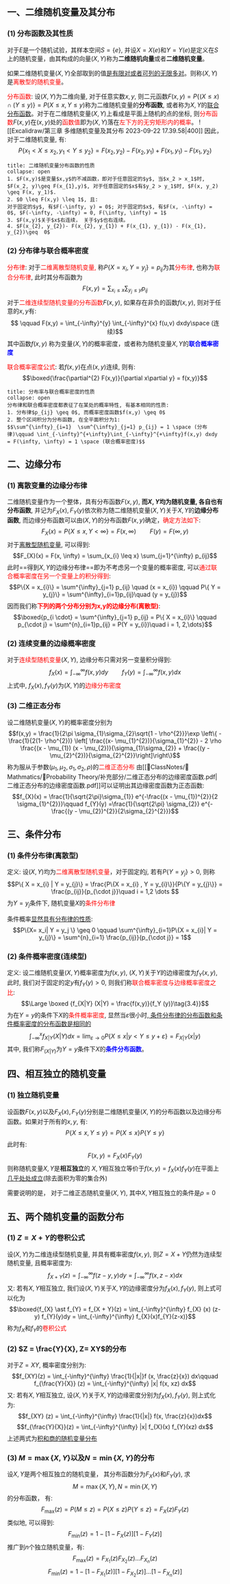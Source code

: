 ## 一、二维随机变量及其分布
### (1) 分布函数及其性质
对于$E$是一个随机试验，其样本空间$S= \{ e\}$, 并设$X = X(e)$和$Y = Y(e)$是定义在$S$上的随机变量，由其构成的向量$(X,Y)$称为**二维随机向量**或者**二维随机变量**。

如果二维随机变量$(X,Y)$全部取到的值<u>是有限对或者可列的无限多对</u>。则称$(X,Y)$是<mark style="background: transparent; color: red">离散型的随机变量</mark>。

<mark style="background: transparent; color: red">分布函数</mark>: 设$(X,Y)$为二维向量, 对于任意实数$x,y$, 则二元函数$F(x,y) = P\{ (X\leq  x)\cap (Y \leq y)\} = P(X \leq x, Y \leq y)$称为二维随机变量的**分布函数**, 或者称为$X,Y$的<u>联合分布函数</u>。对于在二维随机变量$(X,Y)$上看成是平面上随机的点的坐标, 则<mark style="background: transparent; color: red">分布函数</mark>$F(x,y)$在$(x,y)$处的<mark style="background: transparent; color: red">函数值</mark>即为$(X,Y)$落在<mark style="background: transparent; color: red">左下方的无穷矩形内的概率</mark>。
![[Excalidraw/第三章 多维随机变量及其分布 2023-09-22 17.39.58|400]]
因此，对于二维随机变量, 有:
$$P\{x_{1} < X \leq  x_{2}, y_{1} < Y \leq  y_{2}\} = F(x_{2}, y_{2})- F(x_{2}, y_{1}) + F(x_{1}, y_{1}) - F(x_{1}, y_{2})$$
`````ad-note
title: 二维随机变量分布函数的性质
collapse: open
1. $F(x,y)$是变量$x,y$的不减函数，即对于任意固定的$y$, 当$x_2 > x_1$时, $F(x_2, y)\geq F(x_{1},y)$, 对于任意固定的$x$有$y_2 > y_1$时, $F(x, y_2) \geq F(x, y_1)$. 
2. $0 \leq F(x,y) \leq 1$, 且: 
对于固定的$y$, 有$F(-\infty, y) = 0$; 对于固定的$x$, 有$F(x, -\infty) = 0$, $F(-\infty, -\infty) = 0, F(\infty, \infty) = 1$
3. $F(x,y)$关于$x$右连续， 关于$y$也右连续。
4. $F(x_{2}, y_{2})- F(x_{2}, y_{1}) + F(x_{1}, y_{1}) - F(x_{1}, y_{2})\geq  0$ 
`````
### (2) 分布律与联合概率密度
<mark style="background: transparent; color: red">分布律</mark>: 对于<mark style="background: transparent; color: red">二维离散型随机变量, </mark>称$P\{X = x_{i}, Y = y_{j}\} = p_{ij}$为其<mark style="background: transparent; color: red">分布律</mark>, 也称为<mark style="background: transparent; color: red">联合分布律</mark>, 此时其分布函数为
$$F(x,y) = \sum_{x_{i}\leq  x}\sum_{y_{j} \leq y} p_{ij}$$
对于<mark style="background: transparent; color: red">二维连续型随机变量的分布函数</mark>$F(x,y)$, 如果存在非负的函数$f(x,y)$, 则对于任意的$x,y$有:
$$ \qquad F(x,y) = \int_{-\infty}^{y} \int_{-\infty}^{x} f(u,v) dxdy\space (连续)$$
其中函数$f(x, y)$ 称为变量$(X,Y)$的概率密度，或者称为随机变量$X, Y$的<b><mark style="background: transparent; color: blue">联合概率密度</mark></b> 

<mark style="background: transparent; color: red">联合概率密度公式</mark>: 若$f(x,y)$在点$(x,y)$连续, 则有:
$$\boxed{\frac{\partial^{2} F(x,y)}{\partial x\partial y} = f(x,y)}$$
`````ad-note
title: 分布率与联合概率密度的性质
collapse: open
分布律和联合概率密度都表征了在某处的概率特性, 有基本相同的性质:
1. 分布律$p_{ij} \geq 0$, 而概率密度函数$f(x,y) \geq 0$ 
2. 整个区间积分为分布函数, 在全平面积分为1:
$$\sum^{\infty}_{i=1}  \sum^{\infty}_{j=1} p_{ij} = 1 \space (分布律)\qquad \int_{-\infty}^{+\infty}\int_{-\infty}^{+\infty}f(x,y) dxdy = F(\infty, \infty) = 1 \space (联合概率密度)$$
`````

## 二、边缘分布
### (1) 离散变量的边缘分布律
二维随机变量作为一个整体，具有分布函数$F(x,y)$, **而$X, Y$均为随机变量, 各自也有分布函数**, 并记为$F_{X}(x), F_{Y}(y)$依次称为随二维随机变量$(X,Y)$关于$X,Y$的**边缘分布函数**, 而边缘分布函数可以由$(X,Y)$的分布函数$F(x,y)$确定，<mark style="background: transparent; color: red">确定方法如下</mark>:
$$F_{X}(x) = P\{ X \leq x, Y < \infty \} = F(x,\infty)\qquad F(y)  = F (\infty, y)$$
对于<u>离散型随机变量</u>, 可以得到:
$$F_{X}(x) = F(x, \infty) = \sum_{x_{i} \leq x} \sum_{j=1}^{\infty} p_{ij}$$
此时==得到$X, Y$的边缘分布律==即为不考虑另一个变量的概率密度, 可以<mark style="background: transparent; color: red">通过联合概率密度在另一个变量上的积分得到</mark>: 
$$P\{X = x_{i}\} = \sum^{\infty}_{j=1} p_{ij} \quad (x = x_{i}) \qquad P\{ Y = y_{j}\} = \sum^{\infty}_{i=1}p_{ij}\quad  (y = y_{j})$$
因而我们称<b><mark style="background: transparent; color: red">下列的两个分布分别为x,y的边缘分布(离散型)</mark></b>:
$$\boxed{p_{i \cdot} = \sum^{\infty}_{j=1} p_{ij} = P\{ X = x_{i}\} \qquad p_{\cdot j} = \sum^{n}_{i=1}p_{ij} = P(Y = y_{i})\quad  i = 1, 2,\dots}$$
### (2) 连续变量的边缘概率密度
对于<mark style="background: transparent; color: red">连续型随机变量</mark>$(X,Y)$, 边缘分布只需对另一变量积分得到:
$$f_{X} (x) = \int_{-\infty}^{\infty} f(x,y) dy \qquad  f_{Y}(y) = \int_{-\infty}^{\infty} f(x,y) dx$$
上式中, $f_{X}(x), f_{Y}(y)$为$(X,Y)$的<mark style="background: transparent; color: red">边缘分布密度</mark> 

### (3) 二维正态分布
设二维随机变量$(X, Y)$的概率密度分别为
$$f(x,y) = \frac{1}{2\pi \sigma_{1}\sigma_{2}\sqrt{1 - \rho^{2}}}\exp \left\{ - \frac{1}{2(1- \rho^{2})} \left[ \frac{(x- \mu_{1}^{2})}{\sigma_{1}^{2}} - 2 \rho \frac{(x - \mu_{1}) (x - \mu_{2})}{\sigma_{1}\sigma_{2}} + \frac{(y - \mu_{2}^{2})}{\sigma_{2}^{2}}\right]\right\}$$
称为服从于参数$(\mu_1, \mu_2, \sigma_1, \sigma_2, \rho)$的<mark style="background: transparent; color: red">二维正态分布</mark> 
由[[📘ClassNotes/📐Mathmatics/🎣Probability Theory/补充部分/二维正态分布的边缘密度函数.pdf|二维正态分布的边缘密度函数.pdf]]可以证明出其边缘密度函数为正态函数: 
$$f_{X}(x) = \frac{1}{\sqrt{2\pi}\sigma_{1}} e^{-\frac{(x - \mu_{1})^{2}}{2 \sigma_{1}^{2}}}\qquad f_{Y}(y) =\frac{1}{\sqrt{2\pi} \sigma_{2}} e^{- \frac{(y - \mu_{2})^{2}}{2\sigma_{2}^{2}}}$$
## 三、条件分布 
### (1) 条件分布律(离散型) 
定义: 设$(X,Y)$均为<mark style="background: transparent; color: red">二维离散型随机变量</mark>，对于固定的$j$, 若有$P\{Y = y_j\} > 0$, 则称 
$$P\{ X = x_{i} | Y = y_{j}\} = \frac{P\{X = x_{i} , Y = y_{i}\}}{P\{Y = y_{j}\}} = \frac{p_{ij}}{p_{\cdot  j}}\quad  i = 1,2 \dots $$
为$Y = y_j$条件下, 随机变量$X$的<mark style="background: transparent; color: red">条件分布律</mark>

条件概率<u>显然具有分布律的性质</u>: 
$$P\{X= x_i| Y = y_j \} \geq 0  \qquad \sum^{\infty}_{i=1}P\{X =  x_{i}| Y = y_{j}\} = \sum^{n}_{i=1} \frac{p_{ij}}{p_{\cdot j}} = 1$$
### (2) 条件概率密度(连续型)
定义: 设二维随机变量$(X,Y)$概率密度为$f(x,y)$, $(X,Y)$关于$Y$的边缘密度为$f_{Y}(x,y)$, 此时, 我们对于固定的定$y$有$f_{Y}(y) > 0$, 则我们称<mark style="background: transparent; color: red">联合概率密度与边缘概率密度之比</mark>: 
$$\Large \boxed {f_{X|Y}  (X|Y)  = \frac{f(x,y)}{f_Y (y)}\tag{3.4}}$$
为在$Y = y$的条件下$X$的<mark style="background: transparent; color: red">条件概率密度</mark>, 显然当$\varepsilon$很小时,<u> 条件分布律的分布函数和条件概率密度的分布函数是相同的</u>
$$ \int_{-\infty}^{x} f_{X|Y} (X|Y)dx = \lim_{\varepsilon \rightarrow  0}P\{X \leq x| y < Y\leq y + \varepsilon \} = F_{X|Y}(x|y)$$
其中, 我们称$F_{(X|Y)}$为$Y= y$条件下$X$的<b><mark style="background: transparent; color: blue">条件分布函数</mark></b>。

## 四、相互独立的随机变量
### (1) 独立随机变量
设函数$F(x,y)$以及$F_{X}(x), F_{Y}(y)$分别是二维随机变量$(X,Y)$的分布函数以及边缘分布函数。如果对于所有的$x,y$, 有:
$$P\{ X\leq x, Y\leq  y\} = P \{X \leq x \} P\{ Y \leq  y\}$$
此时有: 
$$F(x,y)  = F_{X} (x) F_{Y} (y)$$
则称随机变量$X, Y$是**相互独立**的
$X,Y$相互独立等价于$f(x,y) = f_X(x) f_Y(y)$在平面上<u>几乎处处成立</u>(除去面积为零的集合外)

需要说明的是， 对于二维正态随机变量$(X,Y)$, 其中$X,Y$相互独立的条件是$\rho = 0$

## 五、两个随机变量的函数分布
### (1) $Z = X + Y$的卷积公式
设$(X,Y)$为二维连续型随机变量, 并具有概率密度$f(x,y)$, 则$Z = X + Y$仍然为连续型随机变量, 且概率密度为:
$$f_{X + Y}(z) = \int_{-\infty}^{\infty} f(z-y, y) dy = \int_{-\infty}^{\infty} f(x, z-x)dx$$
又: 若有$X,Y$相互独立, 我们设$(X,Y)$关于$X,Y$的边缘密度分为$f_{X}(x),f_{Y}(y)$, 则上式可以化为
$$\boxed{f_{X} \ast f_{Y} =  f_{X + Y}(z) = \int_{-\infty}^{\infty} f_{X} (x) (z- y) f_{Y}(y)dy = \int_{-\infty}^{\infty} f_{X}(x)f_{Y}(z-x)}$$
称为$f_X$和$f_Y$的<mark style="background: transparent; color: red">卷积公式</mark> 

### (2) $Z = \frac{Y}{X}, Z= XY$的分布
对于$Z = XY$, 概率密度分别为:
$$f_{XY}(z) = \int_{-\infty}^{\infty} \frac{1}{|x|}f (x, \frac{z}{x}) dx\qquad f_{\frac{Y}{X}} (z) = \int_{-\infty}^{\infty} |x| f(x, xz) dx$$
又: 若有$X,Y$相互独立, 设$(X,Y)$关于$X,Y$的边缘密度分别为$f_X(x), f_Y(y)$, 则上式化为: 
$$f_{XY} (z)  = \int_{-\infty}^{\infty} \frac{1}{|x|} f(x, \frac{z}{x})dx$$
$$f_{\frac{Y}{X}}(z) = \int_{-\infty}^{\infty} |x| f_{X}(x) f_{Y}(xz) dx$$
上述两式为<u>积和商的随机变量分布</u>

### (3) $M = \max \{ X,Y\}$以及$N = \min\{ X,Y\}$的分布
设$X,Y$是两个相互独立的随机变量， 其分布函数分为$F_{X}(x)$和$F_{Y}(y)$, 求
$$M = \max \{X,Y \}, N = \min \{ X, Y\}$$
的分布函数， 有:
$$F_{\max} (z) = P(M \leq z) = P\{X \leq z\} P\{Y\leq z\} = F_{X}(z)F_{Y}(z)$$
类似地, 可以得到:
$$F_{\min}(z) = 1 - [1 - F_{X}(z)][1 - F_{Y}(z)]$$
推广到$n$个独立随机变量，有: 
$$F_{\max}(z) = F_{X_{1}}(z) F_{X_{2}}(z) \dots F_{X_{n}}(z)$$
$$F_{\min}(z) = 1 - [1 - F_{X_{1}}(z)][1 - F_{X_{2}}(z)] \dots [1 - F_{X_{n}}(z)]$$


